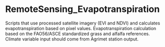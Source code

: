 # RemoteSensing_Evapotranspiration
Scripts that use processed satellite imagery (EVI and NDVI) and calculates evapotranspiration based on pixel values. Evapotranspiration calculation based on the FAO56/ASCE standardized grass and alfalfa references. Climate variable input should come from Agrimet station output.
